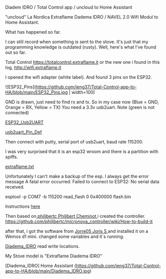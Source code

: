 Diadem IDRO / Total Control app / uncloud to Home Assistant

"uncloud" La Nordica Extraflame Dadema IDRO / NAVEL 2.0 Wifi Modul to Home Assistant.

What has happened so far.

I can still record when something is sent to the stove.
It's just that my programming knowledge is outdated (rusty).
Well, here's what I've found out so far.


Total Control
https://totalcontrol.extraflame.it
or the new one i found in this log,
http://wifi.extraflame.it

I opened the wifi adapter (white label).
And found 3 pins on the ESP32.

![ESP32_Pins](https://github.com/jeng37/Total-Control-app-to-HA/blob/main/ESP32_Pins.jpg | width=100)

GND is drawn, just need to find rx and tx.
So in my case now (Blue = GND, Orange = RX, Yellow = TX)
You need a 3.3v usb2uart.
Note (green is not connected)

[ESP32_Usb2UART](https://github.com/jeng37/Total-Control-app-to-HA/blob/main/ESP32_Usb2UART.jpg)

[usb2uart_Pin_Def](https://github.com/jeng37/Total-Control-app-to-HA/blob/main/ESP32_Pin_Def.jpg)

Then connect with putty, serial port of usb2uart, baud rate 115200.

I was very surprised that it is an esp32 wroom and there is a partition with spiffs.

[extraflame.txt](https://github.com/jeng37/Total-Control-app-to-HA/blob/main/extraflame.txt)


Unfortunately I can't make a backup of the esp. I always get the error message
A fatal error occurred: Failed to connect to ESP32: No serial data received.

esptool -p COM7 -b 115200 read_flash 0 0x400000 flash.bin

Instructions [here](https://jmswrnr.com/blog/hacking-a-smart-home-device#dumping-flash)

 
Then based on[
philibertc
Philibert Cheminot ](https://github.com/philibertc/micronova_controller)
i created the controller.
https://github.com/philibertc/micronova_controller/wiki/How-to-build-it

after that,
i got the software from [
Jorre05
Joris S ](https://github.com/Jorre05/micronova)
and installed it on a Wemos d1 mini.
changed some variables and it´s running.

[Diadema_IDRO](https://github.com/jeng37/Total-Control-app-to-HA/blob/main/Diadema_IDRO.txt) read write locations.
   
   
My Stove model is "Extraflame Diadema IDRO"

[Diadema_IDRO] Home Assistant (https://github.com/jeng37/Total-Control-app-to-HA/blob/main/Diadema_IDRO.jpg)

